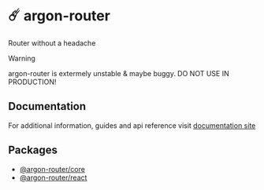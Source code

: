 # ☄️ argon-router

Router without a headache

> [!WARNING]
> argon-router is extermely unstable & maybe buggy. DO NOT USE IN PRODUCTION!

## Documentation

For additional information, guides and api reference visit [documentation site](https://movpushmov.dev/argon-router/)

## Packages

- [@argon-router/core](https://www.npmjs.com/package/@argon-router/core)
- [@argon-router/react](https://www.npmjs.com/package/@argon-router/react)
